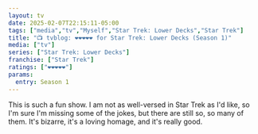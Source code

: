 ```yaml
---
layout: tv
date: 2025-02-07T22:15:11-05:00
tags: ["media","tv","Myself","Star Trek: Lower Decks","Star Trek"]
title: "📺 tvblog: ❤️❤️❤️❤️❤️ for Star Trek: Lower Decks (Season 1)"
media: ["tv"]
series: ["Star Trek: Lower Decks"]
franchise: ["Star Trek"]
ratings: ["❤️❤️❤️❤️❤️"]
params:
  entry: Season 1
---
```

This is such a fun show. I am not as well-versed in Star Trek as I'd like, so I'm sure I'm missing some of the jokes, but there are still so, so many of them. It's bizarre, it's a loving homage, and it's really good.
